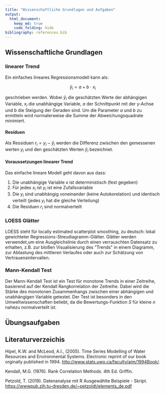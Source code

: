 ```yaml
---
title: "Wissenschaftliche Grundlagen und Aufgaben"
output: 
  html_document:
    keep_md: true
    code_folding: hide
bibliography: references.bib    
---
```



## Wissenschaftliche Grundlagen

### linearer Trend

Ein einfaches lineares Regressionsmodell kann als:

  $$ \hat{y}_i = a + b \cdot x_i $$

geschrieben werden. Wobei $\hat{y}_i$ die geschätzten Werte der abhängigen Variable, $x_i$ die unabhängige Variable, $a$ der Schnittpunkt mit der y-Achse und $b$ die Steigung der Geraden sind. Um die Parameter $a$ und $b$ zu ermitteln wird normalerweise die Summe der Abweichungsquadrate minimiert.

#### Residuen

Als Ressiduen $r_i = y_i - \hat{y}_i$ werden die Differenz zwischen den gemessenen werten $y_i$ und den geschätzten Werten $\hat{y}_i$ bezeichnet.

#### Voraussetzungen linearer Trend

Das einfache lineare Modell geht davon aus dass:

 1. Die unabhängige Variable $x$ ist deterministisch (fest gegeben)
 2. Für jedes $x_i$ ist $y_i$ ist eine Zufallsvariable
 3. Die $y_i$ sind unabhängig voneinander (keine Autokorelation) und identisch verteilt (jedes $y_i$ hat die gleiche Verteilung)
 4. Die Residuen $r_i$ sind normalverteilt
  
### LOESS Glätter

LOESS steht für locally estimated scatterplot smoothing, zu deutsch: lokal gewichteter Regressions-Streudiagramm-Glätter. Glätter werden verwendet,um eine Ausgleichslinie durch einen verrauschten Datensatz zu erhalten, z.B. zur bloßen Visualisierung des  "Trends"  in  einem  Diagramm,  zur  Abtastung  des  mittleren  Verlaufes  oder  auch  zur  Schätzung  von Vertrauensintervallen.

### Mann-Kendall Test

Der Mann-Kendall Test ist ein Test für monotone Trends in einer Zeitreihe, basierend auf der Kendall Rangkorrelation der Zeitreihe. Dabei wird die Stärke des monotonen Zusammenhangs zwischen einer abhängigen und unabhängigen Variable getestet. Der Test ist besonders in den Umweltwissenschaften beliebt, da die Bewertungs-Funktion $S$ für kleine $n$ nahezu normalverteilt ist.

## Übungsaufgaben



## Literaturverzeichis

Hipel, K.W. and McLeod, A.I., (2005). Time Series Modelling of Water Resources and Environmental Systems. Electronic reprint of our book orginally published in 1994. http://www.stats.uwo.ca/faculty/aim/1994Book/.

Kendall, M.G. (1976). Rank Correlation Methods. 4th Ed. Griffin.

Petzold, T. (2019). Datenanalyse mit R Ausgewählte Beispiele - Skript. https://wwwpub.zih.tu-dresden.de/~petzoldt/elements_de.pdf
